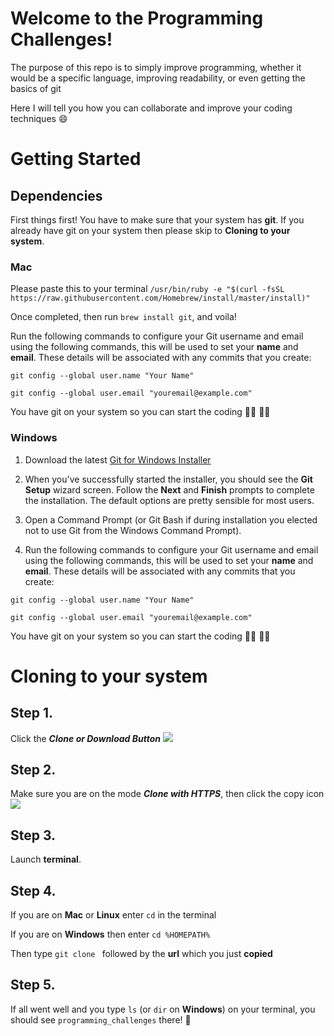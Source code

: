 # Welcome to the Programming Challenges!

The purpose of this repo is to simply improve programming, whether it would be a specific language, 
improving readability, or even getting the basics of git

Here I will tell you how you can collaborate and improve your coding techniques 😄 

# Getting Started

## Dependencies
First things first! You have to make sure that your system has **git**. If you already have git on your system
then please skip to **Cloning to your system**.

### Mac
Please paste this to your terminal `/usr/bin/ruby -e "$(curl -fsSL https://raw.githubusercontent.com/Homebrew/install/master/install)"`

Once completed, then run `brew install git`, and voila!

Run the following commands to configure your Git username and email using the following commands, this will be used to set your **name** and **email**. These details will be associated with any commits that you create:

`git config --global user.name "Your Name"`

`git config --global user.email "youremail@example.com"`

You have git on your system so you can start the coding 👩‍💻 👨‍💻

### Windows
1. Download the latest [Git for Windows Installer](https://www.atlassian.com/git/tutorials/install-git)

2. When you've successfully started the installer, you should see the **Git Setup** wizard screen. Follow the **Next** and **Finish** prompts to complete the installation. The default options are pretty sensible for most users.

3. Open a Command Prompt (or Git Bash if during installation you elected not to use Git from the Windows Command Prompt).

4. Run the following commands to configure your Git username and email using the following commands, this will be used to set your **name** and **email**. These details will be associated with any commits that you create:

`git config --global user.name "Your Name"`

`git config --global user.email "youremail@example.com"`

You have git on your system so you can start the coding 👩‍💻 👨‍💻

# Cloning to your system

## Step 1. 
Click the ***Clone or Download Button***
![](https://github.com/niroigen/programming_challenges/blob/master/images/Step_1.png)

## Step 2. 
Make sure you are on the mode ***Clone with HTTPS***, then click the copy icon
![](https://github.com/niroigen/programming_challenges/blob/master/images/Step_2.png)

## Step 3.
Launch **terminal**.

## Step 4.
If you are on **Mac** or **Linux** enter `cd` in the terminal


If you are on **Windows** then enter `cd %HOMEPATH%`


Then type `git clone ` followed by the **url** which you just **copied**

## Step 5.
If all went well and you type `ls` (or `dir` on **Windows**) on your terminal, you should see `programming_challenges` there! 🎊 
